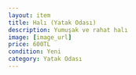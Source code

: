 ```yaml
---
layout: item
title: Halı (Yatak Odası)
description: Yumuşak ve rahat halı
image: [image_url]
price: 600TL
condition: Yeni
category: Yatak Odası
---
```

